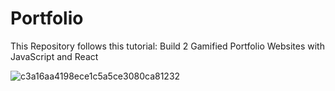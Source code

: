 # Portfolio
This Repository follows this tutorial: Build 2 Gamified Portfolio Websites with JavaScript and React


![c3a16aa4198ece1c5a5ce3080ca81232](https://github.com/user-attachments/assets/39b40dcb-de16-4835-8e22-1b3d04c4a992)
